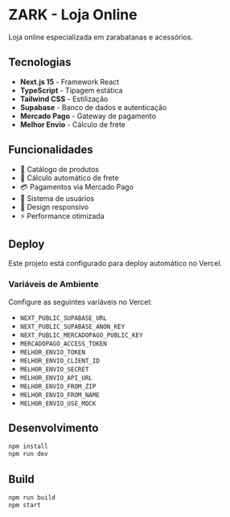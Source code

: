# ZARK - Loja Online

Loja online especializada em zarabatanas e acessórios.

## Tecnologias

- **Next.js 15** - Framework React
- **TypeScript** - Tipagem estática
- **Tailwind CSS** - Estilização
- **Supabase** - Banco de dados e autenticação
- **Mercado Pago** - Gateway de pagamento
- **Melhor Envio** - Cálculo de frete

## Funcionalidades

- 🛒 Catálogo de produtos
- 🚚 Cálculo automático de frete
- 💳 Pagamentos via Mercado Pago
- 👤 Sistema de usuários
- 📱 Design responsivo
- ⚡ Performance otimizada

## Deploy

Este projeto está configurado para deploy automático no Vercel.

### Variáveis de Ambiente

Configure as seguintes variáveis no Vercel:

- `NEXT_PUBLIC_SUPABASE_URL`
- `NEXT_PUBLIC_SUPABASE_ANON_KEY`
- `NEXT_PUBLIC_MERCADOPAGO_PUBLIC_KEY`
- `MERCADOPAGO_ACCESS_TOKEN`
- `MELHOR_ENVIO_TOKEN`
- `MELHOR_ENVIO_CLIENT_ID`
- `MELHOR_ENVIO_SECRET`
- `MELHOR_ENVIO_API_URL`
- `MELHOR_ENVIO_FROM_ZIP`
- `MELHOR_ENVIO_FROM_NAME`
- `MELHOR_ENVIO_USE_MOCK`

## Desenvolvimento

```bash
npm install
npm run dev
```

## Build

```bash
npm run build
npm start
```
